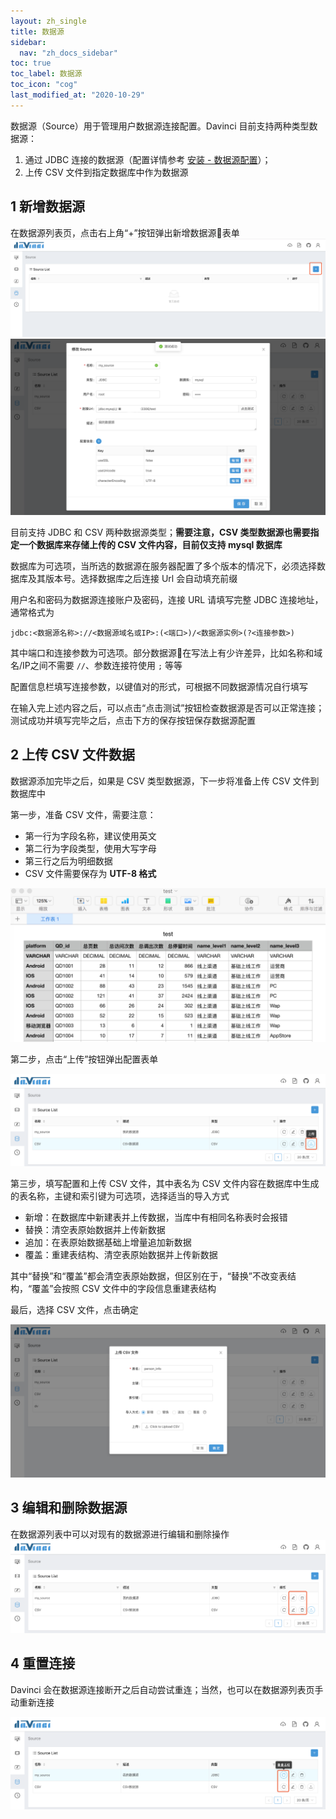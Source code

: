 ```yaml
---
layout: zh_single
title: 数据源
sidebar:
  nav: "zh_docs_sidebar"
toc: true
toc_label: 数据源
toc_icon: "cog"
last_modified_at: "2020-10-29"
---
```


数据源（Source）用于管理用户数据源连接配置。Davinci 目前支持两种类型数据源：
1. 通过 JDBC 连接的数据源（配置详情参考 [安装 - 数据源配置](1.1-deployment#3-数据源配置)）；
1. 上传 CSV 文件到指定数据库中作为数据源

## 1 新增数据源

在数据源列表页，点击右上角“+”按钮弹出新增数据源表单
![新增数据源1](../../assets/images/source/1.1.png)
![新增数据源2](../../assets/images/source/1.2.png)

目前支持 JDBC 和 CSV 两种数据源类型；**需要注意，CSV 类型数据源也需要指定一个数据库来存储上传的 CSV 文件内容，目前仅支持 mysql 数据库**

数据库为可选项，当所选的数据源在服务器配置了多个版本的情况下，必须选择数据库及其版本号。选择数据库之后连接 Url 会自动填充前缀

用户名和密码为数据源连接账户及密码，连接 URL 请填写完整 JDBC 连接地址，通常格式为
```
jdbc:<数据源名称>://<数据源域名或IP>:(<端口>)/<数据源实例>(?<连接参数>)
```

其中端口和连接参数为可选项。部分数据源在写法上有少许差异，比如名称和域名/IP之间不需要 `//`、参数连接符使用 `;` 等等

配置信息栏填写连接参数，以键值对的形式，可根据不同数据源情况自行填写

在输入完上述内容之后，可以点击“点击测试”按钮检查数据源是否可以正常连接；测试成功并填写完毕之后，点击下方的保存按钮保存数据源配置

## 2 上传 CSV 文件数据

数据源添加完毕之后，如果是 CSV 类型数据源，下一步将准备上传 CSV 文件到数据库中

第一步，准备 CSV 文件，需要注意：
- 第一行为字段名称，建议使用英文
- 第二行为字段类型，使用大写字母
- 第三行之后为明细数据
- CSV 文件需要保存为 **UTF-8 格式**

![CSV1](../../assets/images/source/2.1.jpg)

第二步，点击“上传”按钮弹出配置表单

![CSV2](../../assets/images/source/2.2.png)

第三步，填写配置和上传 CSV 文件，其中表名为 CSV 文件内容在数据库中生成的表名称，主键和索引键为可选项，选择适当的导入方式

- 新增：在数据库中新建表并上传数据，当库中有相同名称表时会报错
- 替换：清空表原始数据并上传新数据
- 追加：在表原始数据基础上增量追加新数据
- 覆盖：重建表结构、清空表原始数据并上传新数据

其中“替换”和“覆盖”都会清空表原始数据，但区别在于，“替换”不改变表结构，“覆盖”会按照 CSV 文件中的字段信息重建表结构

最后，选择 CSV 文件，点击确定

![CSV3](../../assets/images/source/2.3.png)

## 3 编辑和删除数据源

在数据源列表中可以对现有的数据源进行编辑和删除操作
![编辑和删除数据源](../../assets/images/source/3.1.png)

## 4 重置连接

Davinci 会在数据源连接断开之后自动尝试重连；当然，也可以在数据源列表页手动重新连接

![重置连接](../../assets/images/source/4.1.png)
